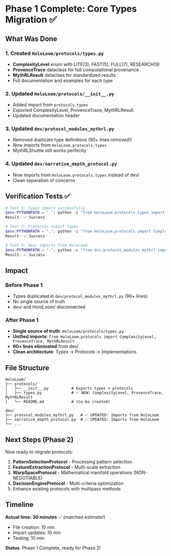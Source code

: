 # Phase 1 Complete: Core Types Migration ✅

## What Was Done

### 1. Created `HoloLoom/protocols/types.py`
- **ComplexityLevel** enum with LITE(3), FAST(5), FULL(7), RESEARCH(9)
- **ProvenceTrace** dataclass for full computational provenance
- **MythRLResult** dataclass for standardized results
- Full documentation and examples for each type

### 2. Updated `HoloLoom/protocols/__init__.py`
- Added import from `protocols.types`
- Exported ComplexityLevel, ProvenceTrace, MythRLResult
- Updated documentation header

### 3. Updated `dev/protocol_modules_mythrl.py`
- Removed duplicate type definitions (90+ lines removed!)
- Now imports from `HoloLoom.protocols.types`
- MythRLShuttle still works perfectly

### 4. Updated `dev/narrative_depth_protocol.py`
- Now imports from `HoloLoom.protocols.types` instead of dev/
- Clean separation of concerns

## Verification Tests ✅

```powershell
# Test 1: Types import successfully
$env:PYTHONPATH = "."; python -c "from HoloLoom.protocols.types import ComplexityLevel, ProvenceTrace, MythRLResult; print('✅ Types imported successfully')"
Result: ✅ Success

# Test 2: Protocols export types
$env:PYTHONPATH = "."; python -c "from HoloLoom.protocols import ComplexityLevel, ProvenceTrace, MythRLResult, MemoryStore, PolicyEngine; print('✅ All protocols imported')"
Result: ✅ Success

# Test 3: dev/ imports from HoloLoom
$env:PYTHONPATH = "."; python -c "from dev.protocol_modules_mythrl import ComplexityLevel, MythRLShuttle; s = MythRLShuttle(); print('✅ Shuttle created')"
Result: ✅ Success
```

## Impact

### Before Phase 1
- Types duplicated in `dev/protocol_modules_mythrl.py` (90+ lines)
- No single source of truth
- dev/ and HoloLoom/ disconnected

### After Phase 1
- **Single source of truth**: `HoloLoom/protocols/types.py`
- **Unified imports**: `from HoloLoom.protocols import ComplexityLevel, ProvenceTrace, MythRLResult`
- **90+ lines eliminated** from dev/
- **Clean architecture**: Types → Protocols → Implementations

## File Structure

```
HoloLoom/
├── protocols/
│   ├── __init__.py          # Exports types + protocols
│   ├── types.py             # ✅ NEW: ComplexityLevel, ProvenceTrace, MythRLResult
│   └── README.md            # (to be created)

dev/
├── protocol_modules_mythrl.py   # ✅ UPDATED: Imports from HoloLoom
├── narrative_depth_protocol.py  # ✅ UPDATED: Imports from HoloLoom
└── ...
```

## Next Steps (Phase 2)

Now ready to migrate protocols:
1. **PatternSelectionProtocol** - Processing pattern selection
2. **FeatureExtractionProtocol** - Multi-scale extraction
3. **WarpSpaceProtocol** - Mathematical manifold operations (NON-NEGOTIABLE)
4. **DecisionEngineProtocol** - Multi-criteria optimization
5. Enhance existing protocols with multipass methods

## Timeline

**Actual time: 30 minutes** ✅ (matched estimate!)
- File creation: 10 min
- Import updates: 10 min
- Testing: 10 min


**Status**: Phase 1 Complete, ready for Phase 2!